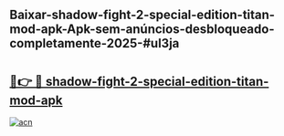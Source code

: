 ## Baixar-shadow-fight-2-special-edition-titan-mod-apk-Apk-sem-anúncios-desbloqueado-completamente-2025-#ul3ja

# <h2><a href="https://ainizakaria.my?title=shadow-fight-2-special-edition-titan-mod-apk&ref=20M">🔗👉 🔴 shadow-fight-2-special-edition-titan-mod-apk</a></h2>

[![acn](https://github.com/user-attachments/assets/0f9c940e-d8b0-45ae-aac7-cd30a18b3e1c)](https://ainizakaria.my?title=shadow-fight-2-special-edition-titan-mod-apk&ref=20M)

